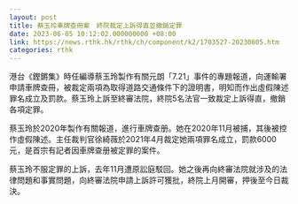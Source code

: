 ```yaml
---
layout: post
title: 蔡玉玲車牌查冊案　終院裁定上訴得直並撤銷定罪
date: 2023-06-05 10:12:02.000000000 +08:00
link: https://news.rthk.hk/rthk/ch/component/k2/1703527-20230605.htm
categories: rthk
---
```


港台《鏗鏘集》時任編導蔡玉玲製作有關元朗「7.21」事件的專題報道，向運輸署申請車牌查冊，被裁定兩項為取得道路交通條件下的證明書，明知而作出虛假陳述罪名成立及罰款。蔡玉玲上訴至終審法院，終院5名法官一致裁定上訴得直，撤銷各項定罪。

蔡玉玲於2020年製作有關報道，進行車牌查册。她在2020年11月被捕，其後被控作虛假陳述。主任裁判官徐綺薇於2021年4月裁定她兩項罪名成立，罰款6000元，是首宗有記者因車牌查册被定罪的案件。

蔡玉玲不服定罪的上訴，去年11月遭原訟庭駁回。她之後再向終審法院就涉及的法律問題和事實問題，向終審法院申請上訴許可獲批，終院上月開審，押後至今日裁決。
